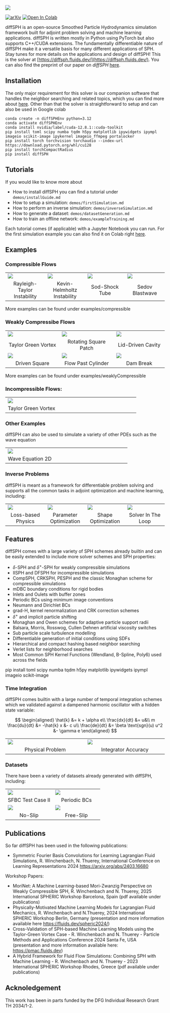 ![](logov1.png)
<!-- # diffSPH - A Framework for differentiable SPH Simulations -->

[![arXiv](https://img.shields.io/badge/arXiv-2507.21684-<COLOR>.svg)](https://arxiv.org/abs/2507.21684) <a target="_blank" href="https://colab.research.google.com/github/https://colab.research.google.com/drive/15sAHBH3j-7QS6W6Xo5vo3vyEC36-pKTD?usp=sharing">
  <img src="https://colab.research.google.com/assets/colab-badge.svg" alt="Open In Colab"/>
</a>

diffSPH is an open-source Smoothed Particle Hydrodynamics simulation framework built for adjoint problem solving and machine learning applications. diffSPH is written mostly in Python using PyTorch but also supports C++/CUDA extensions. The fundamentally differentiable nature of diffSPH make it a versatile basis for many different applications of SPH. Stay tunes for more details on the applications and design of diffSPH! This is the solver at [https://diffsph.fluids.dev/](https://diffsph.fluids.dev/). You can also find the preprint of our paper on _diffSPH_ [here](https://arxiv.org/abs/2507.21684). 

## Installation

The only major requirement for this solver is our companion software that handles the neighbor searching and related topics, which you can find more about [here](https://github.com/wi-re/torchCompactRadius). Other than that the solver is straightforward to setup and can also be used in Google colab

```
conda create -n diffSPHEnv python=3.12
conda activate diffSPHEnv
conda install nvidia/label/cuda-12.8.1::cuda-toolkit
pip install toml scipy numba tqdm h5py matplotlib ipywidgets ipympl imageio scikit-image ipykernel imageio_ffmpeg portalocker
pip install torch torchvision torchaudio --index-url https://download.pytorch.org/whl/cu128
pip install torchCompactRadius
pip install diffSPH
```

## Tutorials

If you would like to know more about 
- How to install diffSPH you can find a tutorial under `demos/installGuide.md`
- How to setup a simulation: `demos/firstSimulation.md`
- How to perform an inverse simulation: `demos/inverseSimulation.md`
- How to generate a dataset: `demos/datasetGeneration.md`
- How to train an offline network: `demos/exampleTraining.md`

Each tutorial comes (if applicable) with a Jupyter Notebook you can run. For the first simulation example you can also find it on Colab right [here](https://colab.research.google.com/drive/15sAHBH3j-7QS6W6Xo5vo3vyEC36-pKTD?usp=sharing).




## Examples

### Compressible Flows

<table>
    <tbody>
        <tr>
            <td style="width: 25%;"><a href="https://github.com/tum-pbs/diffSPH/blob/main/examples/compressible/rayleighTaylor2d.ipynb"><img src="examples/compressible/videos/rayleighTaylor.gif"></a></td>
            <td style="width: 25%;"><a href="https://github.com/tum-pbs/diffSPH/blob/main/examples/compressible/KevinHelmHoltz.ipynb"><img src="examples/compressible/videos/kevin_helmholtz.png"></a></td>
            <td style="width: 25%;"><a href="https://github.com/tum-pbs/diffSPH/blob/main/examples/compressible/sod_1d.ipynb"><img src="examples/compressible/sod_1D.png"></a></td>
            <td style="width: 25%;"><a href="https://github.com/tum-pbs/diffSPH/blob/main/examples/compressible/sedov_2d.ipynb"><img src="examples/compressible/videos/sedov_2D.png"></a></td>
        </tr>
        <tr>
            <td align="center">Rayleigh-Taylor Instability</td>
            <td align="center">Kevin-Helmholtz Instability</td>
            <td align="center">Sod-Shock Tube</td>
            <td align="center">Sedov Blastwave</td>
        </tr>
    </tbody>
</table>

More examples can be found under examples/compressible

### Weakly Compressibe Flows

<table>
    <tbody>
        <tr>
            <td style="width: 34%;"><a href="https://github.com/tum-pbs/diffSPH/blob/main/examples/weaklyCompressible/05_TGV.ipynb"><img src="examples/weaklyCompressible/scripts/videos/05_taylorGreenVortex_2.png"></a></td>
            <td style="width: 33%;"><a href="https://github.com/tum-pbs/diffSPH/blob/main/examples/weaklyCompressible/03_RotatingSquarePatch.ipynb"><img src="examples/weaklyCompressible/scripts/videos/03_rotatingSquarePatch.png"></a></td>
            <td style="width: 33%;"><a href="https://github.com/tum-pbs/diffSPH/blob/main/examples/weaklyCompressible/09_LDC.ipynb"><img src="examples/weaklyCompressible/scripts/videos/09_lidDrivenCavity.png"></a></td>
        </tr>
        <tr>
            <td align="center">Taylor Green Vortex</td>
            <td align="center">Rotating Square Patch</td>
            <td align="center">Lid-Driven Cavity</td>
        </tr>
        <tr>
            <td style="width: 33%;"><a href="https://github.com/tum-pbs/diffSPH/blob/main/examples/weaklyCompressible/13_DrivenSquare.ipynb"><img src="examples/weaklyCompressible/scripts/videos/13_DrivenSquare.png"></a></td>
            <td style="width: 34%;"><a href="https://github.com/tum-pbs/diffSPH/blob/main/examples/weaklyCompressible/18_flowPastObstacle.ipynb"><img src="examples/weaklyCompressible/scripts/videos/18_flowPastSphere.png"></a></td>
            <td style="width: 33%;"><a href="https://github.com/tum-pbs/diffSPH/blob/main/examples/weaklyCompressible/15_Dambreak.ipynb"><img src="examples/weaklyCompressible/scripts/videos/15_damBreak.png"></a></td>
        </tr>
        <tr>
            <td align="center">Driven Square</td>
            <td align="center">Flow Past Cylinder</td>
            <td align="center">Dam Break</td>
        </tr>
    </tbody>
</table>

More examples can be found under examples/weaklyCompressible

### Incompressible Flows:

<table>
    <tbody>
        <tr>
            <td style="width: 40%;"><img src="examples/videos/05_taylorGreenVortex_2.gif"></td>
            <td style="width: 60%;"></td>
        </tr>
        <tr>
            <td align="center">Taylor Green Vortex</td>
        </tr>
    </tbody>
</table>

### Other Examples

diffSPH can also be used to simulate a variety of other PDEs such as the wave equation

<table>
    <tbody>
        <tr>
            <td style="width: 40%;"><img src="examples/waveEqn2.gif"></td>
            <td style="width: 60%;"></td>
        </tr>
        <tr>
            <td align="center">Wave Equation 2D</td>
        </tr>
    </tbody>
</table>

### Inverse Problems

diffSPH is meant as a framework for differentiable problem solving and supports all the common tasks in adjoint optimization and machine learning, including:

<table>
    <tbody>
        <tr>
            <td style="width: 25%;"><a href="https://github.com/tum-pbs/diffSPH/blob/main/gradients/autoShift.ipynb"><img src="examples/noisyDistributionShift2D_gradient.png"></a></td>
            <td style="width: 25%;"><img src="examples/gammaOptim.png"></td>
            <td style="width: 25%;"><a href="https://github.com/tum-pbs/diffSPH/blob/main/waveEquation/waveEqn.ipynb"><img src="examples/waveOptimized.png"></a></td>
            <td style="width: 25%;"><a href="https://github.com/tum-pbs/diffSPH/blob/main/waveEquation/waveEqnInTheLoop.ipynb"><img src="examples/waveEqn_wUnroll.png"></a></td>
        </tr>
        <tr>
            <td align="center">Loss-based Physics</td>
            <td align="center">Parameter Optimization</td>
            <td align="center">Shape Optimization</td>
            <td align="center">Solver In The Loop</td>
        </tr>
    </tbody>
</table>

## Features

diffSPH comes with a large variety of SPH schemes already builtin and can be easily extended to include more solver schemes and SPH properties:

- $\delta$-SPH and $\delta^+$-SPH for weakly compressible simulations
- IISPH and DFSPH for incompressible simulations
- CompSPH, CRKSPH, PESPH and the classic Monaghan scheme for compressible simulations
- mDBC boundary conditions for rigid bodies
- Inlets and Oulets with buffer zones
- Periodic BCs using minimum image conventions
- Neumann and Dirichlet BCs
- grad-H, kernel renormalization and CRK correction schemes
- $\delta^+$ and implicit particle shifting
- Monaghan and Owen schemes for adaptive particle support radii
- Balsara, Morris, Rosswog, Cullen Dehnen artificial viscosity switches
- Sub particle scale turbulence modelling
- Differentiable generation of initial conditions using SDFs
- Hierarchical and compact hashing based neighbor searching
- Verlet lists for neighborhood searches
- Most Common SPH Kernel Functions (Wendland, B-Spline, Poly6) used across the fields

pip install toml scipy numba tqdm h5py matplotlib ipywidgets ipympl imageio scikit-image

### Time Integration

diffSPH comes builtin with a large number of temporal integration schemes which we validated against a dampened harmonic oscillator with a hidden state variable:

$$
\begin{aligned}
\hat{k} &= k + \alpha e\\
\frac{dx}{dt} &= u&\\
m \frac{du}{dt} &= -\hat{k} x &- c u\\
\frac{de}{dt} &= \beta \text{sgn}(u) u^2 &- \gamma e
\end{aligned}
$$
<table>
    <tbody>
        <tr>
            <td style="width: 25%;"><img src="examples/image-11.png"></td>
            <td style="width: 25%;"><img src="examples/image-12.png"></td>
        </tr>
        <tr>
            <td align="center">Physical Problem</td>
            <td align="center">Integrator Accuracy</td>
        </tr>
    </tbody>
</table>



### Datasets

There have been a variety of datasets already generated with diffSPH, including:


<table>
    <tbody>
        <tr>
            <td style="width: 50%;"><a href="https://huggingface.co/datasets/thuerey-group/SFBC_dataset_II"><img src="https://huggingface.co/datasets/thuerey-group/SFBC_dataset_II/resolve/main/data.png"></a></td>
            <td style="width: 50%;"><a href="https://huggingface.co/datasets/Wi-Re/wcsph_flows"><img src="examples/periodicDS.png"></a></td>
        </tr>
        <tr>
            <td align="center">SFBC Test Case II</td>
            <td align="center">Periodic BCs</td>
        </tr>
        <tr>
            <td style="width: 50%;"><a href="https://huggingface.co/datasets/Wi-Re/wcsph_flows_no_slip"><img src="examples/noSlip.png"></a></td>
            <td style="width: 50%;"><a href="https://huggingface.co/datasets/Wi-Re/wcsph_flows_free_slip"><img src="examples/freeSlip.png"></a></td>
        </tr>
        <tr>
            <td align="center">No-Slip</td>
            <td align="center">Free-Slip</td>
        </tr>
    </tbody>
</table>


## Publications

So far diffSPH has been used in the following publications:

- Symmetric Fourier Basis Convolutions for Learning Lagrangian Fluid Simulations, R. Winchenbach, N. Thuerey, International Conference on Learning Representations 2024 https://arxiv.org/abs/2403.16680

Workshop Papers:
- MoriNet: A Machine Learning-based Mori-Zwanzig Perspective on Weakly Compressible SPH, R. Winchenbach and N. Thuerey, 2025 International SPHERIC Workshop Barcelona, Spain (pdf available under publications)
- Physically-Motivated Machine Learning Models for Lagrangian Fluid Mechanics, R. Winchenbach and N.Thuerey, 2024 International SPHERIC Workshop Berlin, Germany (presentation and more information available here https://fluids.dev/spheric2024/)
- Cross-Validation of SPH-based Machine Learning Models using the Taylor-Green Vortex Case - R. Winchenbach and N. Thuerey - Particle Methods and Applications Conference 2024 Santa Fe, USA (presentation and more information available here: https://pmac.fluids.dev)
- A Hybrid Framework for Fluid Flow Simulations: Combining SPH with Machine Learning - R. Winchenbach and N. Thuerey - 2023 International SPHERIC Workshop Rhodes, Greece (pdf available under publications)

## Acknoledgement

This work has been in parts funded by the DFG Individual Research Grant TH 2034/1-2.






